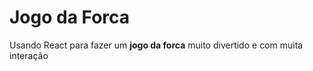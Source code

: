 # Jogo da Forca

Usando React para fazer um **jogo da forca** muito divertido e com muita interação
